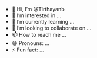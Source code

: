 - 👋 Hi, I’m @Tirthayanb
- 👀 I’m interested in ...
- 🌱 I’m currently learning ...
- 💞️ I’m looking to collaborate on ...
- 📫 How to reach me ...
- 😄 Pronouns: ...
- ⚡ Fun fact: ...

<!---
Tirthayanb/Tirthayanb is a ✨ special ✨ repository because its `README.md` (this file) appears on your GitHub profile.
You can click the Preview link to take a look at your changes.
--->
